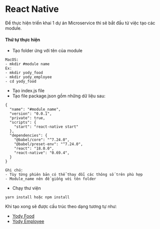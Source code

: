 # React Native

Để thực hiện triển khai 1 dự án Microservice thì sẽ bắt đầu từ việc tạo các module. 

#### Thứ tự thực hiện

- Tạo folder ứng với tên của module
```
MacOS:
- mkdir #module name
Ex: 
- mkdir yody_food
- mkdir yody_employee
- cd yody_food
```
- Tạo index.js file
- Tạo file package.json gồm những dữ liệu sau:
```
{
  "name": "#module_name",
  "version": "0.0.1",
  "private": true,
  "scripts": {
    "start": "react-native start"
  },
  "dependencies": {
    "@babel/core": "^7.24.0",
    "@babel/preset-env": "^7.24.0",
    "react": "18.0.0",
    "react-native": "0.69.4",
  }
}

Ghi chú:
- Tùy từng phiên bản có thể thay đổi các thông số trên phù hợp
- Module_name nên để giống với tên folder
```
- Chạy thư viện 
```
yarn install hoặc npm install
```
Khi tạo xong sẽ được cấu trúc theo dạng tương tự như:
- [Yody Food](./yody_food)
- [Yody Employee](./yody_employee)